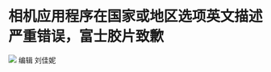 # 相机应用程序在国家或地区选项英文描述严重错误，富士胶片致歉

![](https://inews.gtimg.com/om_bt/O8HSuZSVJXazREQ8ZhkqPHOsmzvEfLwqCAT97zm1M51dAAA/1000)
编辑 刘佳妮

